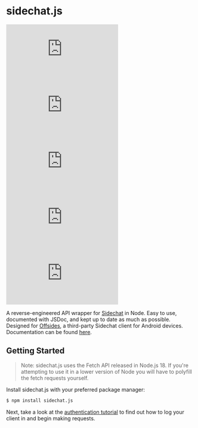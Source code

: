 # sidechat.js

[![NPM Version](https://img.shields.io/npm/v/sidechat.js)](https://www.npmjs.com/package/sidechat.js?activeTab=versions)
[![GitHub last commit](https://img.shields.io/github/last-commit/micahlt/sidechat.js)](https://github.com/micahlt/sidechat.js)
[![NPM License](https://img.shields.io/npm/l/sidechat.js)]()
[![NPM Downloads](https://img.shields.io/npm/dt/sidechat.js?label=downloads)](https://npmjs.com/package/sidechat.js)
[![npm bundle size](https://img.shields.io/bundlephobia/min/sidechat.js)](https://www.npmjs.com/package/sidechat.js?activeTab=code)


A reverse-engineered API wrapper for [Sidechat](https://sidechat.lol) in Node.  Easy to use, documented with JSDoc, and kept up to date as much as possible.  Designed for [Offsides](https://github.com/micahlt/offsides), a third-party Sidechat client for Android devices.  Documentation can be found [here](https://micahlindley.com/sidechat.js).

## Getting Started

> Note: sidechat.js uses the Fetch API released in Node.js 18.  If you're attempting to use it in a lower version of Node you will have to polyfill the fetch requests yourself.

Install sidechat.js with your preferred package manager:

```bash
$ npm install sidechat.js
```

Next, take a look at the [authentication tutorial](https://micahlindley.com/sidechat.js/tutorial-Authentication.html) to find out how to log your client in and begin making requests.